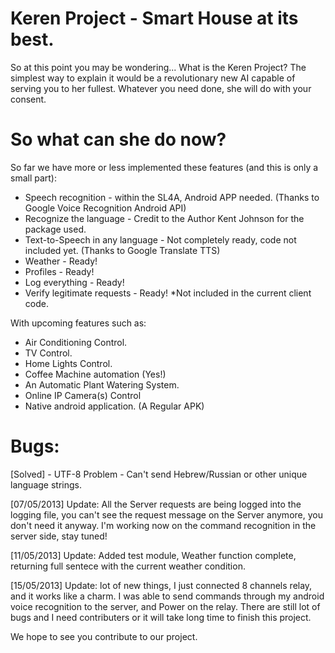 # Keren Project - Smart House at its best.

So at this point you may be wondering... What is the Keren Project?
The simplest way to explain it would be a revolutionary new AI capable of serving you to her fullest.
Whatever you need done, she will do with your consent.

# So what can she do now?

So far we have more or less implemented these features (and this is only a small part):

 - Speech recognition - within the SL4A, Android APP needed. (Thanks to Google Voice Recognition Android API)
 - Recognize the language - Credit to the Author Kent Johnson for the package used.
 - Text-to-Speech in any language - Not completely ready, code not included yet. (Thanks to Google Translate TTS)
 - Weather - Ready!
 - Profiles - Ready!
 - Log everything - Ready!
 - Verify legitimate requests - Ready! *Not included in the current client code.
 
 With upcoming features such as:

 - Air Conditioning Control.
 - TV Control.
 - Home Lights Control.
 - Coffee Machine automation (Yes!)
 - An Automatic Plant Watering System.
 - Online IP Camera(s) Control
 - Native android application. (A Regular APK)

# Bugs:

 [Solved] - UTF-8 Problem - Can't send Hebrew/Russian or other unique language strings.


[07/05/2013] Update: All the Server requests are being logged into the logging file,
		     you can't see the request message on the Server anymore, you don't need it anyway.
		     I'm working now on the command recognition in the server side, stay tuned!

[11/05/2013] Update: Added test module, Weather function complete, returning full sentece with the current weather condition.

[15/05/2013] Update: lot of new things, I just connected 8 channels relay, and it works like a charm.
		     I was able to send commands through my android voice recognition to the server, and Power on the relay.
		     There are still lot of bugs and I need contributers or it will take long time to finish this project.
 
We hope to see you contribute to our project.